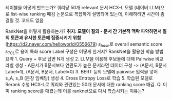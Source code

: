 레이블을 어떻게 만드는가?
	쿼리당 50개 relevant 문서
	HCX-L 모델 (네이버 LLM)으로 list-wise ranking 매김
	논문으로 복잡하게 설명되어 있는데, 이해하려면 시간이 좀 걸릴 것. 코드도 없음

RankNet을 어떻게 활용하는가?
	**취지: 모델이 질의 - 문서 간 기본적 맥락 파악하면서 질의 토큰과 유사한 토큰에 집중시키기 위함** (https://d2.naver.com/helloworld/0556679)
	$s_{base}$로 overall semantic score
	$s_{TCL}$로 용어 특화 score
	Label 구성은 어떻게 한거지?
		RankNet을 활용한 학습 방법 요약
			1. Query + 후보 답변 N개 생성
			2. LLM을 이용해 후보들에 대해 Pairwise 비교 라벨 생성
				- A문서가 B문서보다 연관도가 높은 문서라면 데이터 구성 -> (A문서, B문서 Label=1), (A문서, B문서, Label=0)
			3. BERT 등의 모델에 pairwise 입력을 넣어 s_A, s_B (문장 임베딩) 생성
			4. Cross Entropy Loss로 학습
			5. 학습된 모델로 Rerank 수행
		HCX-L로 쿼리와 관련있는 50개 문서에 대한 ranking score 매김.
		Q. 이미 ranking score를 매겼는데 이를 ranknet으로 다시 학습시키는 이유는?